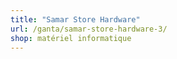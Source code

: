 ```yaml
---
title: "Samar Store Hardware"
url: /ganta/samar-store-hardware-3/
shop: matériel informatique
---
```

